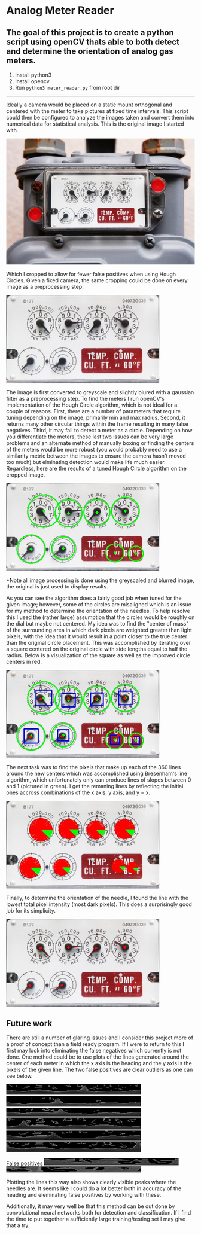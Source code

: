 # Analog Meter Reader

The goal of this project is to create a python script using openCV thats able to both detect and determine the orientation of analog gas meters.
 ---
 1. Install python3
 2. Install opencv
 2. Run `python3 meter_reader.py` from root dir
 ---
 
 Ideally a camera would be placed on a static mount orthogonal and centered with the meter to take pictures at fixed time intervals. This script could then be configured to analyze the images taken and convert them into numerical data for statistical analysis. This is the original image I started with.
 
![original meter image](readme-images/meter.jpg)
 
 Which I cropped to allow for fewer false positives when using Hough Circles. Given a fixed camera, the same cropping could be done on every image as a preprocessing step.
 
 ![original meter image](meter_cropped.jpeg)
 
 The image is first converted to greyscale and slightly blured with a gaussian filter as a preprocessing step. To find the meters I run openCV's implementation of the Hough Circle algorithm, which is not ideal for a couple of reasons. First, there are a number of parameters that require tuning depending on the image, primarily min and max radius. Second, it returns many other circular things within the frame resulting in many false negatives. Third, it may fail to detect a meter as a circle. Depending on how you differentiate the meters, these last two issues can be very large problems and an alternate method of manually boxing or finding the centers of the meters would be more robust (you would probably need to use a similarity metric between the images to ensure the camera hasn't moved too much) but elminating detection would make life much easier. Regardless, here are the results of a tuned Hough Circle algorithm on the cropped image. 
 
 ![original meter image](readme-images/houghCircles.jpg)
 
 *Note all image processing is done using the greyscaled and blurred image, the original is just used to display results. 
 
 As you can see the algorithm does a fairly good job when tuned for the given image; however, some of the circles are misaligned which is an issue for my method to determine the orientation of the needles. To help resolve this I used the (rather large) assumption that the circles would be roughly on the dial but maybe not centered. My idea was to find the "center of mass" of the surrounding area in which dark pixels are weighted greater than light pixels, with the idea that it would result in a point closer to the true center than the original circle placement. This was accomplished by iterating over a square centered on the original circle with side lengths equal to half the radius. Below is a visualization of the square as well as the improved circle centers in red.
 
  ![original meter image](readme-images/com.jpg)
  
  The next task was to find the pixels that make up each of the 360 lines around the new centers which was accomplished using Bresenham's line algorithm, which unfortunately only can produce lines of slopes between 0 and 1 (pictured in green). I get the remaning lines by reflecting the initial ones accross combinations of the x axis, y axis, and y = x.
  
  ![original meter image](readme-images/lines.jpg)
  
  Finally, to determine the orientation of the needle, I found the line with the lowest total pixel intensity (most dark pixels). This does a surprisingly good job for its simplicity.
  
  ![original meter image](readme-images/best_line.jpg)
  
  ## Future work
  
  There are still a number of glaring issues and I consider this project more of a proof of concept than a field ready program. If I were to return to this I first may look into eliminating the false negatives which currently is not done. One method could be to use plots of the lines generated around the center of each meter in which the x axis is the heading and the y axis is the pixels of the given line. The two false positives are clear outliers as one can see below.
  
  ![original meter image](readme-images/plottedLines-0.jpg)
  ![original meter image](readme-images/plottedLines-1.jpg)
  ![original meter image](readme-images/plottedLines-2.jpg)
  ![original meter image](readme-images/plottedLines-3.jpg)
  ![original meter image](readme-images/plottedLines-4.jpg)
  ![original meter image](readme-images/plottedLines-5.jpg)
  
  False positives
  ![original meter image](readme-images/plottedLines-6.jpg)
  ![original meter image](readme-images/plottedLines-7.jpg)

Plotting the lines this way also shows clearly visible peaks where the needles are. It seems like I could do a lot better both in accuracy of the heading and eleminating false positives by working with these.

Additionally, it may very well be that this method can be out done by convolutional neural networks both for detection and classification. If I find the time to put together a sufficiently large training/testing set I may give that a try.
